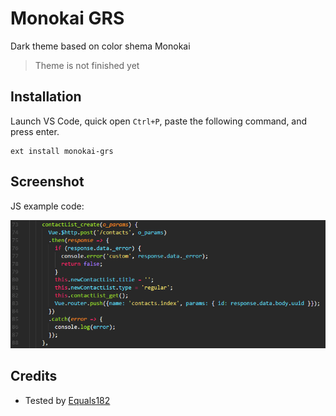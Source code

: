 # Monokai GRS
Dark theme based on color shema Monokai

> Theme is not finished yet

## Installation
Launch VS Code, quick open `Ctrl+P`, paste the following command, and press enter.

```
ext install monokai-grs
```

## Screenshot
JS example code:

![Example JS](example-js.png)

## Credits
- Tested by [Equals182](https://github.com/Equals182)
